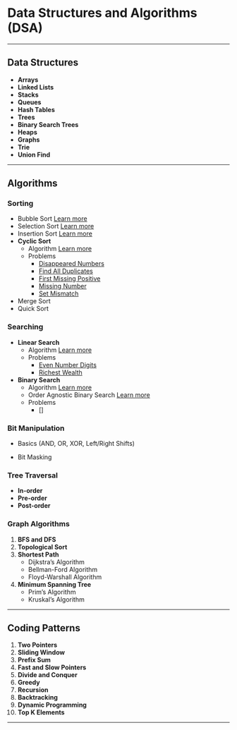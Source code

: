 # Data Structures and Algorithms (DSA)

---

##  Data Structures

- **Arrays** 
- **Linked Lists**
- **Stacks**
- **Queues**
- **Hash Tables**
- **Trees**
- **Binary Search Trees**
- **Heaps**
- **Graphs**
- **Trie**
- **Union Find**

---

##  Algorithms

### Sorting
- Bubble Sort [Learn more](./SortingAlgorithms/BubbleSort.java) 
- Selection Sort [Learn more](./SortingAlgorithms/SelectionSort.java)
- Insertion Sort [Learn more](./SortingAlgorithms/InsertionSort.java)
- **Cyclic Sort**
   - Algorithm [Learn more](./SortingAlgorithms/CyclicSort.java)
   - Problems
      - [Disappeared Numbers](./SortingProblems/DisappearedNumbers.java)
      - [Find All Duplicates](./SortingProblems/FindAllDuplicates.java)
      - [First Missing Positive](./SortingProblems/FirstMissingPositive.java)
      - [Missing Number](./SortingProblems/MissingNumber.java)
      - [Set Mismatch](./SortingProblems/SetMismatch.java)
- Merge Sort
- Quick Sort

### Searching

- **Linear Search**
   - Algorithm [Learn more](./SearchingAlgorithms/LinearSearch.java)
   - Problems 
      - [Even Number Digits](./SearchingProblems/EvenNumberDigits.java)
      - [Richest Wealth](./SearchingProblems/RichestWealth.java)
- **Binary Search**
   - Algorithm [Learn more](./SearchingAlgorithms/BinarySearch.java)
   - Order Agnostic Binary Search [Learn more](./SearchingAlgorithms/BinarySearch.java)
   - Problems
      - []

### Bit Manipulation
- Basics (AND, OR, XOR, Left/Right Shifts)

- Bit Masking

### Tree Traversal
- **In-order**
- **Pre-order**
- **Post-order**

### Graph Algorithms
1. **BFS and DFS**
2. **Topological Sort**
3. **Shortest Path**
    - Dijkstra’s Algorithm
    - Bellman-Ford Algorithm
    - Floyd-Warshall Algorithm
4. **Minimum Spanning Tree**
    - Prim’s Algorithm
    - Kruskal’s Algorithm

---

## Coding Patterns

1. **Two Pointers**
2. **Sliding Window**
3. **Prefix Sum**
4. **Fast and Slow Pointers**
5. **Divide and Conquer**
6. **Greedy**
7. **Recursion**
8. **Backtracking**
9. **Dynamic Programming**
10. **Top K Elements**

---

